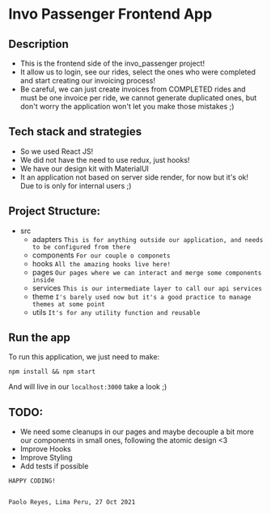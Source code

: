 # Invo Passenger Frontend App

## Description

- This is the frontend side of the invo_passenger project!
- It allow us to login, see our rides, select the ones who were completed and start creating our invoicing process!
- Be careful, we can just create invoices from COMPLETED rides and must be one invoice per ride, we cannot generate duplicated ones, but don't worry the application won't let you make those mistakes ;)

## Tech stack and strategies

- So we used React JS!
- We did not have the need to use redux, just hooks!
- We have our design kit with MaterialUI
- It an application not based on server side render, for now but it's ok! Due to is only for internal users ;)

## Project Structure:

- src
  - adapters `This is for anything outside our application, and needs to be configured from there`
  - components `For our couple o componets`
  - hooks `All the amazing hooks live here!`
  - pages `Our pages where we can interact and merge some components inside`
  - services `This is our intermediate layer to call our api services`
  - theme `I's barely used now but it's a good practice to manage themes at some point`
  - utils `It's for any utility function and reusable`

## Run the app

To run this application, we just need to make:

```
npm install && npm start
```

And will live in our `localhost:3000` take a look ;)

## TODO:

- We need some cleanups in our pages and maybe decouple a bit more our components in small ones, following the atomic design <3
- Improve Hooks
- Improve Styling
- Add tests if possible

```
HAPPY CODING!


Paolo Reyes, Lima Peru, 27 Oct 2021
```
